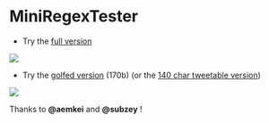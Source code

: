 MiniRegexTester
==

- Try the [full version](http://xem.github.io/MiniRegexTester)

![](http://xem.github.io/MiniRegexTester/full.PNG)

- Try the [golfed version](http://xem.github.io/MiniRegexTester/index.min.html) (170b) (or the [140 char tweetable version](https://twitter.com/MaximeEuziere/status/718405957676572673))

![](http://xem.github.io/MiniRegexTester/min.PNG)

Thanks to **@aemkei** and **@subzey** !